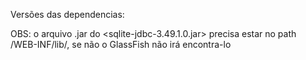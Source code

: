 Versões das dependencias:

[Netbeans]: 8.2 (https://dlc-cdn.sun.com/netbeans/8.2/final/?pagelang=pt_BR)
[Java SDK]: 1.8 (https://dlc-cdn.sun.com/netbeans/8.2/final/?pagelang=pt_BR)

[SQLite JDBC]: 3.49.1.0 (https://github.com/xerial/sqlite-jdbc/releases/tag/3.49.1.0)

OBS: o arquivo .jar do <sqlite-jdbc-3.49.1.0.jar> precisa estar no path /WEB-INF/lib/, se não o GlassFish não irá encontra-lo

